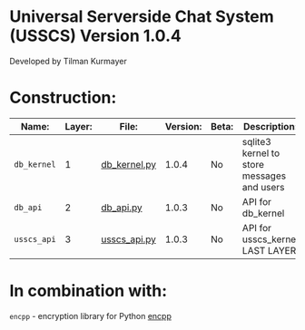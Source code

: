 # Universal Serverside Chat System (USSCS)   Version 1.0.4
Developed by Tilman Kurmayer

# Construction:
| Name: | Layer: | File: | Version: | Beta: | Description: |
|-------|--------|-------|----------|-------|--------------|
|  `db_kernel` | 1 | [db_kernel.py](db_kernel.py) | 1.0.4 | No | sqlite3 kernel to store messages and users |
| `db_api` | 2 | [db_api.py](db_api.py) | 1.0.3 | No | API for db_kernel|
| `usscs_api` | 3 | [usscs_api.py](usscs_api.py) | 1.0.3 | No | API for usscs_kernel LAST LAYER |



# In combination with:
`encpp` - encryption library for Python [encpp](https://github.com/tchello45/encpp) 

